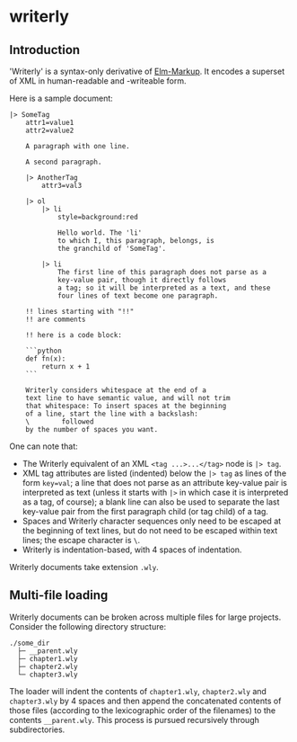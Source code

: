 # writerly

## Introduction

'Writerly' is a syntax-only derivative of [Elm-Markup](https://github.com/mdgriffith/elm-markup). It encodes a superset of XML in human-readable and -writeable form.

Here is a sample document:

```
|> SomeTag
    attr1=value1
    attr2=value2

    A paragraph with one line.

    A second paragraph.

    |> AnotherTag
        attr3=val3

    |> ol
        |> li
            style=background:red

            Hello world. The 'li'
            to which I, this paragraph, belongs, is
            the granchild of 'SomeTag'.

        |> li
            The first line of this paragraph does not parse as a
            key-value pair, though it directly follows
            a tag; so it will be interpreted as a text, and these
            four lines of text become one paragraph.

    !! lines starting with "!!"
    !! are comments

    !! here is a code block:

    ```python
    def fn(x):
        return x + 1
    ```

    Writerly considers whitespace at the end of a
    text line to have semantic value, and will not trim
    that whitespace: To insert spaces at the beginning
    of a line, start the line with a backslash:
    \        followed
    by the number of spaces you want.
```

One can note that:

- The Writerly equivalent of an XML `<tag ...>...</tag>` node is `|> tag`.
- XML tag attributes are listed (indented) below the `|> tag` as lines of the form `key=val`; a line that does not parse as an attribute key-value pair is interpreted as text (unless it starts with `|>` in which case it is interpreted as a tag, of course); a blank line can also be used to separate the last key-value pair from the first paragraph child (or tag child) of a tag.
- Spaces and Writerly character sequences only need to be escaped at the beginning of text lines, but do not need to be escaped within text lines; the escape character is `\`.
- Writerly is indentation-based, with 4 spaces of indentation.

Writerly documents take extension `.wly`.

## Multi-file loading

Writerly documents can be broken across multiple files for large projects. Consider the following directory structure:

```
./some_dir
  ├─ __parent.wly
  ├─ chapter1.wly
  ├─ chapter2.wly
  └─ chapter3.wly
```

The loader will indent the contents of `chapter1.wly`, `chapter2.wly` and `chapter3.wly` 
by 4 spaces and then append the concatenated contents of those files (according to the lexicographic order
of the filenames) to the contents `__parent.wly`. This process is pursued recursively through subdirectories.
